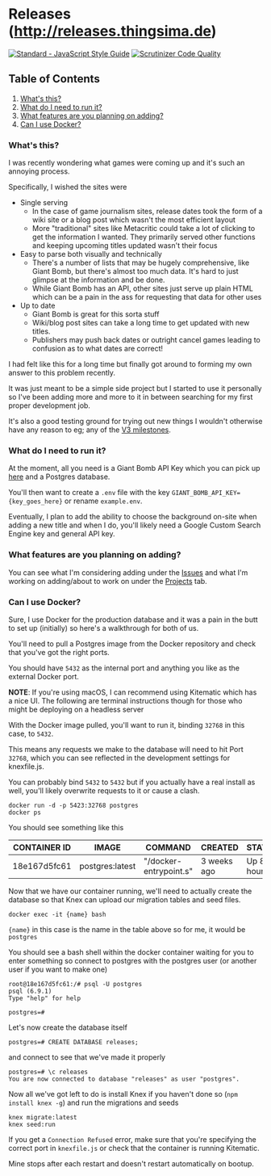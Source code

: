 # Releases (http://releases.thingsima.de)

[![Standard - JavaScript Style Guide](https://img.shields.io/badge/code%20style-standard-brightgreen.svg)](http://standardjs.com/)
[![Scrutinizer Code Quality](https://scrutinizer-ci.com/g/marcus-crane/releases/badges/quality-score.png?b=master)](https://scrutinizer-ci.com/g/marcus-crane/releases/?branch=master)

## Table of Contents

1. [What's this?](#what's-this)
1. [What do I need to run it?](#what-do-i-need-to-run-it)
1. [What features are you planning on adding?](#what-features-are-you-planning-on-adding)
1. [Can I use Docker?](#can-i-use-docker)


### What's this?

I was recently wondering what games were coming up and it's such an annoying process.

Specifically, I wished the sites were

- Single serving
  - In the case of game journalism sites, release dates took the form of a wiki site or a blog post which wasn't the most efficient layout
  - More "traditional" sites like Metacritic could take a lot of clicking to get the information I wanted. They primarily served other functions and keeping upcoming titles updated wasn't their focus
- Easy to parse both visually and technically
  - There's a number of lists that may be hugely comprehensive, like Giant Bomb, but there's almost too much data. It's hard to just glimpse at the information and be done.
  - While Giant Bomb has an API, other sites just serve up plain HTML which can be a pain in the ass for requesting that data for other uses
- Up to date
  - Giant Bomb is great for this sorta stuff
  - Wiki/blog post sites can take a long time to get updated with new titles.
  - Publishers may push back dates or outright cancel games leading to confusion as to what dates are correct!

I had felt like this for a long time but finally got around to forming my own answer to this problem recently.

It was just meant to be a simple side project but I started to use it personally so I've been adding more and more to it in between searching for my first proper development job.

It's also a good testing ground for trying out new things I wouldn't otherwise have any reason to eg; any of the [V3 milestones](https://github.com/marcus-crane/releases/milestone/3).

### What do I need to run it?

At the moment, all you need is a Giant Bomb API Key which you can pick up [here](http://www.giantbomb.com/api/) and a Postgres database.

You'll then want to create a `.env` file with the key `GIANT_BOMB_API_KEY={key_goes_here}` or rename `example.env`.

Eventually, I plan to add the ability to choose the background on-site when adding a new title and when I do, you'll likely need a Google Custom Search Engine key and general API key.

### What features are you planning on adding?

You can see what I'm considering adding under the [Issues](https://github.com/marcus-crane/releases/issues) and what I'm working on adding/about to work on under the [Projects](https://github.com/marcus-crane/releases/projects/2) tab.

### Can I use Docker?

Sure, I use Docker for the production database and it was a pain in the butt to set up (initially) so here's a walkthrough for both of us.

You'll need to pull a Postgres image from the Docker repository and check that you've got the right ports.

You should have `5432` as the internal port and anything you like as the external Docker port.

**NOTE**: If you're using macOS, I can recommend using Kitematic which has a nice UI. The following are terminal instructions though for those who might be deploying on a headless server

With the Docker image pulled, you'll want to run it, binding `32768` in this case, to `5432`.

This means any requests we make to the database will need to hit Port `32768`, which you can see reflected in the development settings for knexfile.js.

You can probably bind `5432` to `5432` but if you actually have a real install as well, you'll likely overwrite requests to it or cause a clash.

```
docker run -d -p 5423:32768 postgres
docker ps
```

You should see something like this

| CONTAINER ID | IMAGE | COMMAND | CREATED | STATUS | PORTS | NAMES |
| -- | -- | -- | -- | -- | -- | -- |
| 18e167d5fc61 | postgres:latest | "/docker-entrypoint.s" | 3 weeks ago | Up 8 hours | 0.0.0.0:32768->5432/tcp | postgres

Now that we have our container running, we'll need to actually create the database so that Knex can upload our migration tables and seed files.

```
docker exec -it {name} bash
```

`{name}` in this case is the name in the table above so for me, it would be `postgres`

You should see a bash shell within the docker container waiting for you to enter something so connect to postgres with the postgres user (or another user if you want to make one)

```
root@18e167d5fc61:/# psql -U postgres
psql (6.9.1)
Type "help" for help

postgres=#
```

Let's now create the database itself

```
postgres=# CREATE DATABASE releases;
```

and connect to see that we've made it properly

```
postgres=# \c releases
You are now connected to database "releases" as user "postgres".
```

Now all we've got left to do is install Knex if you haven't done so (`npm install knex -g`) and run the migrations and seeds

```
knex migrate:latest
knex seed:run
```

If you get a `Connection Refused` error, make sure that you're specifying the correct port in `knexfile.js` or check that the container is running Kitematic.

Mine stops after each restart and doesn't restart automatically on bootup.

